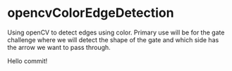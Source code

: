 # opencvColorEdgeDetection
Using openCV to detect edges using color. Primary use will be for the gate challenge where we will detect the shape of the gate and which side has the arrow we want to pass through.

Hello commit!
